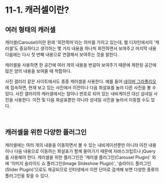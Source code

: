 # 11-1. 캐러셀이란?
## 여러 형태의 캐러셀
캐러셀(Carousel)이란 원래 '회전목마'라는 의미를 가지고 있는데, 웹 디자인에서의 '캐러셀'도 중요하다고 생각하는 몇 가지 내용을 하나씩 회전하면서 보여주고 마지막 내용 다음에는 다시 첫 번째 내용으로 연결해서 보여주는 것을 말한다.

캐러셀을 사용하면 한 공간에 여러 개의 내용을 번갈아 보여주기 때문에 제한된 공간에 많은 양의 내용을 보여줄 때 적합하다.

사진 갤러리 같은 사이트에서도 종종 캐러셀을 사용한다. 예를 들어 [네이버 그라폴리오](https://grafolio.naver.com/works/list.grfl)에 접속하면, 현재 보고 있는 사진에서 이전이나 다음 화살표를 눌러 다른 사진을 볼 수 있다. 사진 갤러리의 캐러셀에서는 점이나 번호로 되어 있는 내비게이션 대신 섬네일 사진을 사용한다. 이전 및 다음 화살표뿐만 아니라 섬네일 사진을 눌러서 이동할 수도 있다.

<br>

## 캐러셀을 위한 다양한 플러그인
캐러셀에는 여러 개의 내용을 이동하면서 볼 수 있는 내비게이션뿐만 아니라 이전 내용이나 다음 내용으로 이동하는 화살표가 함께 들어가기 때문에 자바스크립트나 jQuery를 사용해야 한다. 캐러셀을 위한 플러그인은 '캐러셀 플러그인(Carousel Plugin)' 외에 '이미지 슬라이드 쇼 플러그인(Image Slideshow Plugin)', '슬라이드 플러그인(Slider Plugin)'으로도 제공되므로 인터넷에서 이런 단어로 검색해 보면 다양한 종류의 플러그인을 찾을 수 있다.
